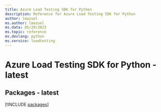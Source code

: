 ```yaml
---
title: Azure Load Testing SDK for Python
description: Reference for Azure Load Testing SDK for Python
author: lmazuel
ms.author: lmazuel
ms.data: 05/29/2023
ms.topic: reference
ms.devlang: python
ms.service: loadtesting
---
```

# Azure Load Testing SDK for Python - latest

## Packages - latest
[!INCLUDE [packages](load-testing-index.md)]